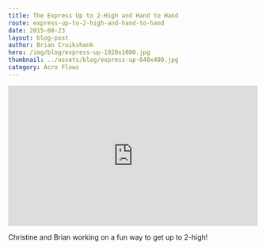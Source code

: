 ```yaml
---
title: The Express Up to 2-High and Hand to Hand
route: express-up-to-2-high-and-hand-to-hand
date: 2015-08-23
layout: blog-post
author: Brian Cruikshank
hero: /img/blog/express-up-1920x1080.jpg
thumbnail: ../assets/blog/express-up-640x480.jpg
category: Acro Flows
---
```


<style>.embed-container { position: relative; padding-bottom: 56.25%; height: 0; overflow: hidden; max-width: 100%; } .embed-container iframe, .embed-container object, .embed-container embed { position: absolute; top: 0; left: 0; width: 100%; height: 100%; }</style><div class='embed-container'><iframe src='https://www.youtube.com/embed/z9-b5NMA5aY' frameborder='0' allowfullscreen></iframe></div>

Christine and Brian working on a fun way to get up to 2-high!
